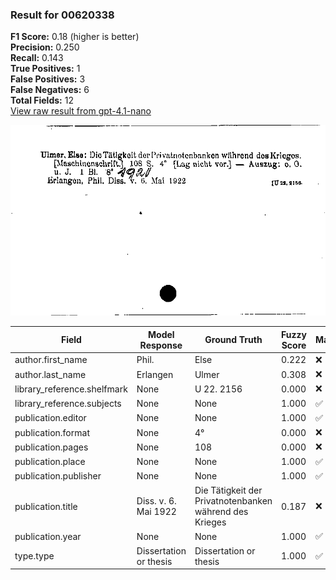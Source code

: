 ### Result for 00620338
**F1 Score:** 0.18 (higher is better)<br>**Precision:** 0.250<br>**Recall:** 0.143<br>**True Positives:** 1<br>**False Positives:** 3<br>**False Negatives:** 6<br>**Total Fields:** 12<br>[View raw result from gpt-4.1-nano](https://github.com/RISE-UNIBAS/humanities_data_benchmark/blob/main/results/2025-09-24/T0162/request_T0162_00620338.json)

<img src="https://github.com/RISE-UNIBAS/humanities_data_benchmark/blob/main/benchmarks/zettelkatalog/images/00620338.jpg?raw=true" alt="00620338" width="600px">

| Field | Model Response | Ground Truth | Fuzzy Score | Match |
|-------|----------------|--------------|-------------|-------|
| author.first_name | Phil. | Else | 0.222 | ❌ |
| author.last_name | Erlangen | Ulmer | 0.308 | ❌ |
| library_reference.shelfmark | None | U 22. 2156 | 0.000 | ❌ |
| library_reference.subjects | None | None | 1.000 | ✅ |
| publication.editor | None | None | 1.000 | ✅ |
| publication.format | None | 4° | 0.000 | ❌ |
| publication.pages | None | 108 | 0.000 | ❌ |
| publication.place | None | None | 1.000 | ✅ |
| publication.publisher | None | None | 1.000 | ✅ |
| publication.title | Diss. v. 6. Mai 1922 | Die Tätigkeit der Privatnotenbanken während des Krieges | 0.187 | ❌ |
| publication.year | None | None | 1.000 | ✅ |
| type.type | Dissertation or thesis | Dissertation or thesis | 1.000 | ✅ |
